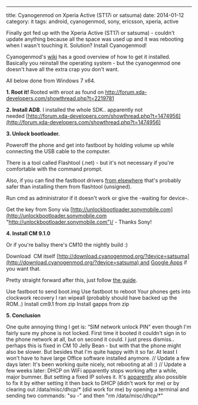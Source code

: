 ---
title: Cyanogenmod on Xperia Active (ST17i or satsuma)
date: 2014-01-12
category: it
tags: android, cyanogenmod, sony, ericsson, xperia, active

Finally got fed up with the Xperia Active (ST17i or satsuma) - couldn't update anything because all the space was used up and it was rebooting when I wasn't touching it. Solution? Install Cyanogenmod!

Cyanogenmod's [wiki](http://wiki.cyanogenmod.org/w/Install_CM_for_satsuma) has a good overview of how to get it installed. Basically you reinstall the operating system - but the cyanogenmod one doesn't have all the extra crap you don't want.

All below done from Windows 7 x64.

**1\. Root it!** Rooted with eroot as found on <http://forum.xda-developers.com/showthread.php?t=2219781>

**2\. Install ADB**. I installed the whole SDK.. apparently not needed [http://forum.xda-developers.com/showthread.php?t=1474956](http://forum.xda-developers.com/showthread.php?t=1474956)

**3\. Unlock bootloader.**

Poweroff the phone and get into fastboot by holding volume up while connecting the USB cable to the computer.

There is a tool called Flashtool (.net) - but it's not necessary if you're comfortable with the command prompt.

Also, if you can find the fastboot drivers [from elsewhere](http://developer.sonymobile.com/downloads/drivers/ "there is one called fastboot here on sonymobile.com") that's probably safer than installing them from flashtool (unsigned).

Run cmd as administrator if it doesn't work or give the -waiting for device-.

Get the key from Sony via [http://unlockbootloader.sonymobile.com](http://unlockbootloader.sonymobile.com "http://unlockbootloader.sonymobile.com")/ - Thanks Sony!

**4\. Install CM 9.1.0**

Or if you're ballsy there's CM10 the nightly build :)

Download  CM itself [http://download.cyanogenmod.org/?device=satsuma](http://download.cyanogenmod.org/?device=satsuma) and [Google Apps](http://wiki.cyanogenmod.org/w/Google_Apps) if you want that.

Pretty straight forward after this, just follow [the guide](http://wiki.cyanogenmod.org/w/Install_CM_for_satsuma "http://wiki.cyanogenmod.org/w/Install_CM_for_satsuma").

Use fastboot to send boot.img Use fastboot to reboot Your phones gets into clockwork recovery I ran wipeall (probably should have backed up the ROM..) Install cm9.1 from zip Install gapps from zip

**5\. Conclusion**

One quite annoying thing I get is: “SIM network unlock PIN” even though I'm fairly sure my phone is not locked. First time it booted it couldn't sign in to the phone network at all, but on second it could. I just press dismiss.. perhaps this is fixed in CM 10 Jelly Bean - but with that the phone might also be slower. But besides that I'm quite happy with it so far. At least I won't have to have large Office software installed anymore. // Update a few days later: It's been working quite nicely, not rebooting at all :) // Update a few weeks later: DHCP on WiFi apparently stops working after a while, major bummer. But setting a fixed IP solves it. It's [apparently](http://forum.cyanogenmod.com/topic/57475-wifi-problem/ "http://forum.cyanogenmod.com/topic/57475-wifi-problem/") also possible to fix it by either setting it then back to DHCP (didn't work for me) or by clearing out /data/misc/dhcp/\* (did work for me) by opening a terminal and sending two commands: "su -" and then "rm /data/misc/dhcp/\*"
